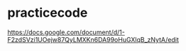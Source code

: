 # practicecode
https://docs.google.com/document/d/1-F2zdSVzi1UOejw87QyLMXKn6DA99oHuGXlqB_zNytA/edit
